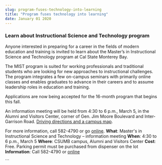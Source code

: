 ```yaml
---
slug: program-fuses-technology-into-learning
title: "Program fuses technology into learning"
date: January 01 2020
---
```


 
<h3>Learn about Instructional Science and Technology program</h3>
<p>
  Anyone interested in preparing for a career in the fields of modern education
  and training is invited to learn about the Master’s in Instructional Science
  and Technology program at Cal State Monterey Bay.
</p>
<p>
  The MIST program is suited for working professionals and traditional students
  who are looking for new approaches to instructional challenges. The program
  integrates a few on-campus seminars with primarily online classes and enables
  graduates to advance in their careers and to assume leadership roles in
  education and training.
</p>
<p>
  Applications are now being accepted for the 16-month program that begins this
  fall.
</p>
<p>
  An information meeting will be held from 4:30 to 6 p.m., March 5, in the
  Alumni and Visitors Center, corner of Gen. Jim Moore Boulevard and
  Inter-Garrison Road.
  <a href="https://csumb.edu/map">Driving directions and a campus map</a>.
</p>
<p>
  For more information, call 582-4790 or go
  <a href="https://csumb.edu/mist">online</a>. <strong>What</strong>: Master's in
  Instructional Science and Technology – information meeting
  <strong>When</strong>: 4:30 to 6 p.m., March 5 <strong>Where</strong>: CSUMB
  campus, Alumni and Visitors Center <strong>Cost</strong>: Free. Parking permit
  must be purchased from dispenser on the lot <strong>Information</strong>: Call
  582-4790 or <a href="https://csumb.edu/mist">online</a>
</p>
```
